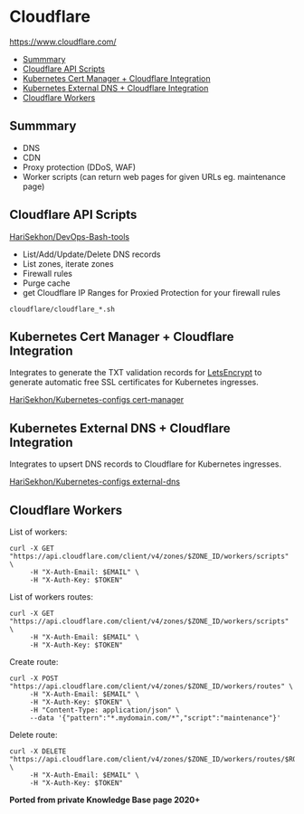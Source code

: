 # Cloudflare

<https://www.cloudflare.com/>

<!-- INDEX_START -->

- [Summmary](#summmary)
- [Cloudflare API Scripts](#cloudflare-api-scripts)
- [Kubernetes Cert Manager + Cloudflare Integration](#kubernetes-cert-manager--cloudflare-integration)
- [Kubernetes External DNS + Cloudflare Integration](#kubernetes-external-dns--cloudflare-integration)
- [Cloudflare Workers](#cloudflare-workers)

<!-- INDEX_END -->

## Summmary

- DNS
- CDN
- Proxy protection (DDoS, WAF)
- Worker scripts (can return web pages for given URLs eg. maintenance page)

## Cloudflare API Scripts

[HariSekhon/DevOps-Bash-tools](https://github.com/HariSekhon/DevOps-Bash-tools#internet-services)

- List/Add/Update/Delete DNS records
- List zones, iterate zones
- Firewall rules
- Purge cache
- get Cloudflare IP Ranges for Proxied Protection for your firewall rules

`cloudflare/cloudflare_*.sh`

## Kubernetes Cert Manager + Cloudflare Integration

Integrates to generate the TXT validation records for [LetsEncrypt](https://letsencrypt.org/) to generate automatic free SSL certificates for Kubernetes ingresses.

[HariSekhon/Kubernetes-configs cert-manager](https://github.com/HariSekhon/Kubernetes-configs/blob/master/cert-manager/base/cert-manager-clusterissuer.yaml)

## Kubernetes External DNS + Cloudflare Integration

Integrates to upsert DNS records to Cloudflare for Kubernetes ingresses.

[HariSekhon/Kubernetes-configs external-dns](https://github.com/HariSekhon/Kubernetes-configs/blob/54ad50efc573f7a69b36be1bd504d0e214fa73b5/external-dns/base/values.yaml#L159)

## Cloudflare Workers

List of workers:

```shell
curl -X GET "https://api.cloudflare.com/client/v4/zones/$ZONE_ID/workers/scripts" \
     -H "X-Auth-Email: $EMAIL" \
     -H "X-Auth-Key: $TOKEN"
```

List of workers routes:

```shell
curl -X GET "https://api.cloudflare.com/client/v4/zones/$ZONE_ID/workers/scripts" \
     -H "X-Auth-Email: $EMAIL" \
     -H "X-Auth-Key: $TOKEN"
```

Create route:

```shell
curl -X POST "https://api.cloudflare.com/client/v4/zones/$ZONE_ID/workers/routes" \
     -H "X-Auth-Email: $EMAIL" \
     -H "X-Auth-Key: $TOKEN" \
     -H "Content-Type: application/json" \
     --data '{"pattern":"*.mydomain.com/*","script":"maintenance"}'
```

Delete route:

```shell
curl -X DELETE "https://api.cloudflare.com/client/v4/zones/$ZONE_ID/workers/routes/$ROUTE_ID" \
     -H "X-Auth-Email: $EMAIL" \
     -H "X-Auth-Key: $TOKEN"
```

**Ported from private Knowledge Base page 2020+**
